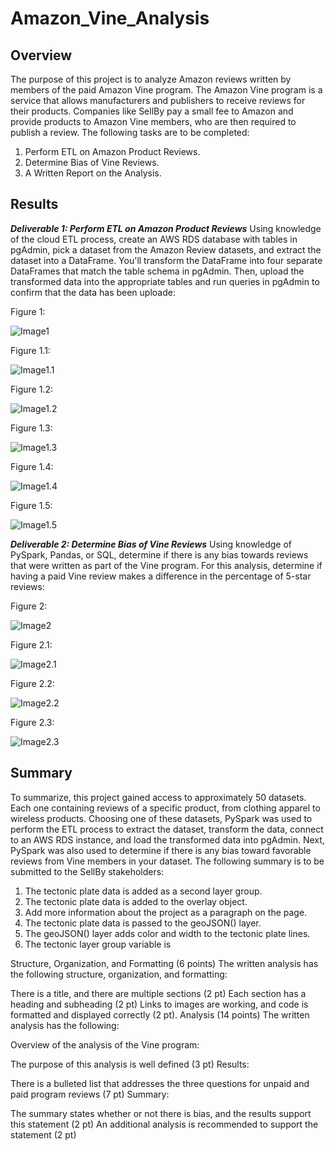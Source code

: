 # Amazon_Vine_Analysis

## Overview

The purpose of this project is to analyze Amazon reviews written by members of the paid Amazon Vine program. The Amazon Vine program is a service that allows manufacturers and publishers to receive reviews for their products. Companies like SellBy pay a small fee to Amazon and provide products to Amazon Vine members, who are then required to publish a review. The following tasks are to be completed: 

1. Perform ETL on Amazon Product Reviews.
2. Determine Bias of Vine Reviews.
3. A Written Report on the Analysis.

## Results

***Deliverable 1: Perform ETL on Amazon Product Reviews***
Using knowledge of the cloud ETL process, create an AWS RDS database with tables in pgAdmin, pick a dataset from the Amazon Review datasets, and extract the dataset into a DataFrame. You'll transform the DataFrame into four separate DataFrames that match the table schema in pgAdmin. Then, upload the transformed data into the appropriate tables and run queries in pgAdmin to confirm that the data has been uploade:

Figure 1:

![Image1](https://raw.githubusercontent.com/krismbah/Amazon_Vine_Analysis/main/D1.png)

Figure 1.1:

![Image1.1](https://raw.githubusercontent.com/krismbah/Amazon_Vine_Analysis/main/D1.1.png)

Figure 1.2:

![Image1.2](https://raw.githubusercontent.com/krismbah/Amazon_Vine_Analysis/main/D1.2.png)

Figure 1.3:

![Image1.3](https://raw.githubusercontent.com/krismbah/Amazon_Vine_Analysis/main/D1.3.png)

Figure 1.4:

![Image1.4](https://raw.githubusercontent.com/krismbah/Amazon_Vine_Analysis/main/D1.4.png)

Figure 1.5:

![Image1.5](https://raw.githubusercontent.com/krismbah/Amazon_Vine_Analysis/main/D1.5.png)


***Deliverable 2: Determine Bias of Vine Reviews***
Using knowledge of PySpark, Pandas, or SQL, determine if there is any bias towards reviews that were written as part of the Vine program. For this analysis, determine if having a paid Vine review makes a difference in the percentage of 5-star reviews:

Figure 2:

![Image2](https://raw.githubusercontent.com/krismbah/Amazon_Vine_Analysis/main/D2.png)

Figure 2.1:

![Image2.1](https://raw.githubusercontent.com/krismbah/Amazon_Vine_Analysis/main/D2.1.png)

Figure 2.2:

![Image2.2](https://raw.githubusercontent.com/krismbah/Amazon_Vine_Analysis/main/D2.2.png)

Figure 2.3:

![Image2.3](https://raw.githubusercontent.com/krismbah/Amazon_Vine_Analysis/main/D2.3.png)


## Summary

To summarize, this project gained access to approximately 50 datasets. Each one containing reviews of a specific product, from clothing apparel to wireless products. Choosing one of these datasets, PySpark was used to perform the ETL process to extract the dataset, transform the data, connect to an AWS RDS instance, and load the transformed data into pgAdmin. Next, PySpark was also used to determine if there is any bias toward favorable reviews from Vine members in your dataset. The following summary is to be submitted to the SellBy stakeholders:

1. The tectonic plate data is added as a second layer group.
2. The tectonic plate data is added to the overlay object.
3. Add more information about the project as a paragraph on the page.
4. The tectonic plate data is passed to the geoJSON() layer.
5. The geoJSON() layer adds color and width to the tectonic plate lines.
6. The tectonic layer group variable is 




Structure, Organization, and Formatting (6 points)
The written analysis has the following structure, organization, and formatting:

There is a title, and there are multiple sections (2 pt)
Each section has a heading and subheading (2 pt)
Links to images are working, and code is formatted and displayed correctly (2 pt).
Analysis (14 points)
The written analysis has the following:

Overview of the analysis of the Vine program:

The purpose of this analysis is well defined (3 pt)
Results:

There is a bulleted list that addresses the three questions for unpaid and paid program reviews (7 pt)
Summary:

The summary states whether or not there is bias, and the results support this statement (2 pt)
An additional analysis is recommended to support the statement (2 pt)
